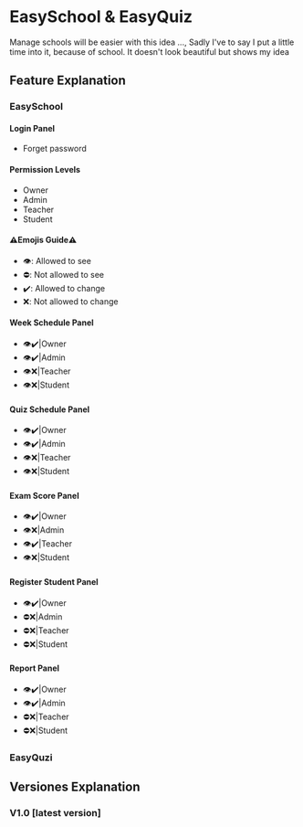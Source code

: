 # EasySchool & EasyQuiz
Manage schools will be easier with this idea ...,
Sadly I've to say I put a little time into it, because of school.
It doesn't look beautiful but shows my idea

## Feature Explanation
### EasySchool
#### Login Panel
- Forget password

#### Permission Levels
- Owner
- Admin
- Teacher
- Student

#### ⚠️Emojis Guide⚠️
- 👁️: Allowed to see
- ⛔: Not allowed to see
- ✔️: Allowed to change
- ❌: Not allowed to change

#### Week Schedule Panel
- 👁️✔️|Owner
- 👁️✔️|Admin
- 👁️❌|Teacher
- 👁️❌|Student

#### Quiz Schedule Panel
- 👁️✔️|Owner
- 👁️✔️|Admin
- 👁️❌|Teacher
- 👁️❌|Student

#### Exam Score Panel
- 👁️✔️|Owner
- 👁️❌|Admin
- 👁️✔️|Teacher
- 👁️❌|Student

#### Register Student Panel
- 👁️✔️|Owner
- ⛔❌|Admin
- ⛔❌|Teacher
- ⛔❌|Student

#### Report Panel
- 👁️✔️|Owner
- 👁️✔️|Admin
- ⛔❌|Teacher
- ⛔❌|Student

### EasyQuzi

## Versiones Explanation
### V1.0 [latest version]
